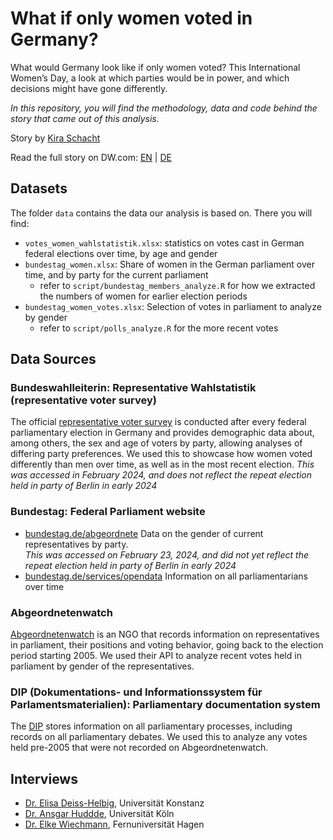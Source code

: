 # What if only women voted in Germany?

What would Germany look like if only women voted? This International Women’s Day, a look at which parties would be in power, and which decisions might have gone differently.

*In this repository, you will find the methodology, data and code behind
the story that came out of this analysis.*

Story by [Kira Schacht](https://www.twitter.com/daten_drang)

Read the full story on DW.com: [EN](https://www.dw.com/a-68277145) | [DE](https://www.dw.com/a-68335752)

## Datasets

The folder `data` contains the data our analysis is based on. There you will find:

- `votes_women_wahlstatistik.xlsx`: statistics on votes cast in German federal elections over time, by age and gender
- `bundestag_women.xlsx`: Share of women in the German parliament over time, and by party for the current parliament
    - refer to `script/bundestag_members_analyze.R` for how we extracted the numbers of women for earlier election periods
- `bundestag_women_votes.xlsx`: Selection of votes in parliament to analyze by gender
    - refer to `script/polls_analyze.R` for the more recent votes

## Data Sources

### Bundeswahlleiterin: Representative Wahlstatistik (representative voter survey)

The official [representative voter survey](https://www.bundeswahlleiterin.de/bundestagswahlen/2021/ergebnisse/repraesentative-wahlstatistik.html) is conducted after every federal parliamentary election in Germany and provides demographic data about, among others, the sex and age of voters by party, allowing analyses of differing party preferences. We used this to showcase how women voted differently than men over time, as well as in the most recent election. 
*This was accessed in February 2024, and does not reflect the repeat election held in party of Berlin in early 2024*

### Bundestag: Federal Parliament website

- [bundestag.de/abgeordnete](https://www.bundestag.de/abgeordnete) Data on the gender of current representatives by party.<br>*This was accessed on February 23, 2024, and did not yet reflect the repeat election held in party of Berlin in early 2024*
- [bundestag.de/services/opendata](https://www.bundestag.de/services/opendata) Information on all parliamentarians over time

### Abgeordnetenwatch

[Abgeordnetenwatch](https://www.abgeordnetenwatch.de/bundestag/abstimmungen) is an NGO that records information on representatives in parliament, their positions and voting behavior, going back to the election period starting 2005. We used their API to analyze recent votes held in parliament by gender of the representatives.

### DIP (Dokumentations- und Informationssystem für Parlamentsmaterialien): Parliamentary documentation system

The [DIP](https://dip.bundestag.de/) stores information on all parliamentary processes, including records on all parliamentary debates. We used this to analyze any votes held pre-2005 that were not recorded on Abgeordnetenwatch.

## Interviews

- [Dr. Elisa Deiss-Helbig](https://ecpr.eu/profile/ElisaDeiss-Helbig), Universität Konstanz
- [Dr. Ansgar Huddde](https://iss-wiso.uni-koeln.de/de/institut/personen/h/dr-ansgar-hudde), Universität Köln
- [Dr. Elke Wiechmann](https://www.fernuni-hagen.de/polis/lg4/team/elke.wiechmann.shtml), Fernuniversität Hagen
